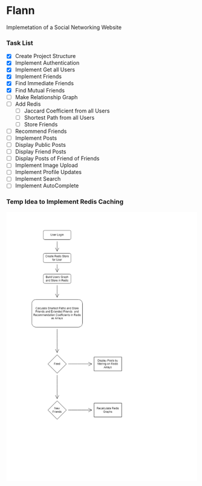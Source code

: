 # Flann
Implemetation of a Social Networking Website

### Task List
- [X] Create Project Structure
- [X] Implement Authentication
- [X] Implement Get all Users
- [X] Implement Friends
- [X] Find Immediate Friends
- [X] Find Mutual Friends
- [ ] Make Relationship Graph
- [ ] Add Redis 
  - [ ] Jaccard Coefficient from all Users
  - [ ] Shortest Path from all Users
  - [ ] Store Friends 
- [ ] Recommend Friends
- [ ] Implement Posts
- [ ] Display Public Posts
- [ ] Display Friend Posts
- [ ] Display Posts of Friend of Friends
- [ ] Implement Image Upload
- [ ] Implement Profile Updates
- [ ] Implement Search
- [ ] Implement AutoComplete

### Temp Idea to Implement Redis Caching
![temp_struct](./static/img/temp_struct.png "Temp Flow")